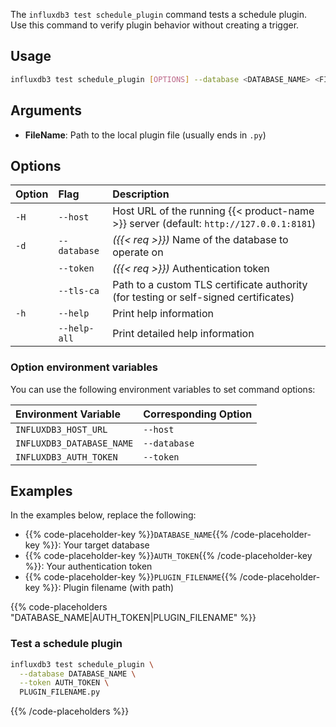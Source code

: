 
The `influxdb3 test schedule_plugin` command tests a schedule plugin.  
Use this command to verify plugin behavior without creating a trigger.

## Usage

<!--pytest.mark.skip-->

```bash
influxdb3 test schedule_plugin [OPTIONS] --database <DATABASE_NAME> <FILENAME>
```
## Arguments

- **FileName**: Path to the local plugin file (usually ends in `.py`)

## Options

| Option | Flag               | Description                                                                              |
| :----- | :----------------- | :--------------------------------------------------------------------------------------- |
| `-H`   | `--host`           | Host URL of the running {{< product-name >}} server (default: `http://127.0.0.1:8181`)   |
| `-d`   | `--database`       | _({{< req >}})_ Name of the database to operate on                                       |
|        | `--token`          | _({{< req >}})_ Authentication token                                                     |
|        | `--tls-ca`         | Path to a custom TLS certificate authority (for testing or self-signed certificates)     |
| `-h`   | `--help`           | Print help information                                                                   |
|        | `--help-all`       | Print detailed help information                                                          |

### Option environment variables

You can use the following environment variables to set command options:

| Environment Variable      | Corresponding Option |
| :------------------------ | :------------------- |
| `INFLUXDB3_HOST_URL`      | `--host`             |
| `INFLUXDB3_DATABASE_NAME` | `--database`         |
| `INFLUXDB3_AUTH_TOKEN`    | `--token`            |

## Examples 

In the examples below, replace the following:

- {{% code-placeholder-key %}}`DATABASE_NAME`{{% /code-placeholder-key %}}: Your target database
- {{% code-placeholder-key %}}`AUTH_TOKEN`{{% /code-placeholder-key %}}: Your authentication token
- {{% code-placeholder-key %}}`PLUGIN_FILENAME`{{% /code-placeholder-key %}}: Plugin filename (with path)

{{% code-placeholders "DATABASE_NAME|AUTH_TOKEN|PLUGIN_FILENAME" %}}

### Test a schedule plugin

<!--pytest.mark.skip-->

```bash
influxdb3 test schedule_plugin \
  --database DATABASE_NAME \
  --token AUTH_TOKEN \
  PLUGIN_FILENAME.py
```
{{% /code-placeholders %}}

